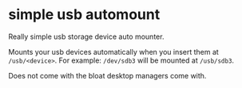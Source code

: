 # simple usb automount

Really simple usb storage device auto mounter.

Mounts your usb devices automatically when you insert them at `/usb/<device>`.
For example: `/dev/sdb3` will be mounted at `/usb/sdb3`.

Does not come with the bloat desktop managers come with.

